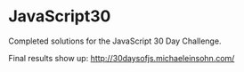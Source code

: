 # JavaScript30
Completed solutions for the JavaScript 30 Day Challenge.

Final results show up: http://30daysofjs.michaeleinsohn.com/
